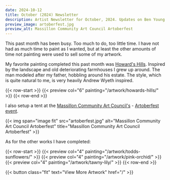 ```yaml
---
date: 2024-10-12
title: October (2024) Newsletter
description: Artist Newsletter for October, 2024. Updates on Ben Young artwork completed, sold, and current exhibits.
preview_image: artoberfest.jpg
preview_alt: Massillon Community Art Council Artoberfest
---
```

	
This past month has been busy. Too much to do, too little time. I have not had as much time to paint as I wanted, but at least the other amounts of time not painting were used to sell some of my artwork.

<!--more-->

My favorite painting completed this past month was [Howard's Hills](/artwork/howards-hills/). Inspired by the landscape and old deteriorating farmhouses I grew up around. The man modeled after my father, hobbling around his estate. The style, which is quite natural to me, is very heavily Andrew Wyeth inspired.

{{< row-start >}}
    {{< preview col="6" painting="/artwork/howards-hills/" >}}
{{< row-end >}}

I also setup a tent at the [Massillon Community Art Council's](https://massillonarts.com) - [Artoberfest event](https://massillonarts.com/index.php/2024-artoberfest/).

{{< img span="image fit" src="artoberfest.jpg" alt="Massillon Community Art Council Artoberfest" title="Massillon Community Art Council Artoberfest" >}}

As for the other works I have completed:

{{< row-start >}}
    {{< preview col="4" painting="/artwork/todds-sunflowers/" >}}
    {{< preview col="4" painting="/artwork/pink-orchid/" >}}
    {{< preview col="4" painting="/artwork/tawny-lily/" >}}
{{< row-end >}}

{{< button class="fit" text="View More Artwork" href="/" >}}